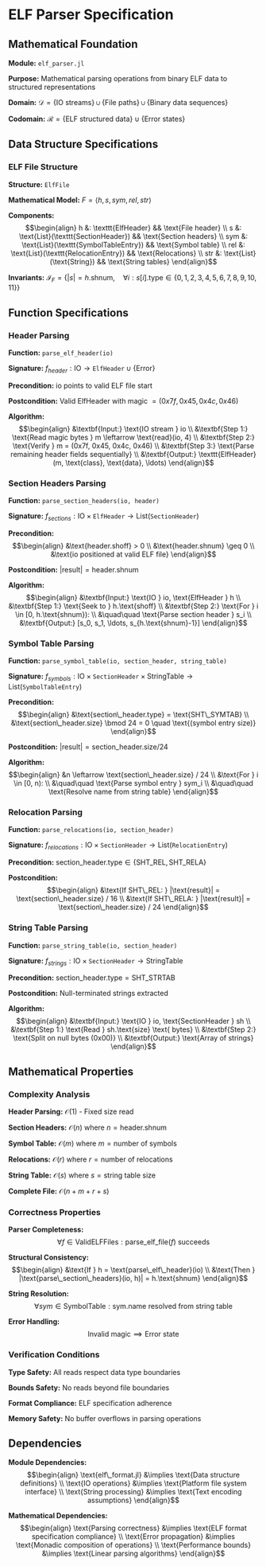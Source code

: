 # ELF Parser Specification

## Mathematical Foundation

**Module:** `elf_parser.jl`

**Purpose:** Mathematical parsing operations from binary ELF data to structured representations

**Domain:** $\mathcal{D} = \{\text{IO streams}\} \cup \{\text{File paths}\} \cup \{\text{Binary data sequences}\}$

**Codomain:** $\mathcal{R} = \{\text{ELF structured data}\} \cup \{\text{Error states}\}$

## Data Structure Specifications

### ELF File Structure

**Structure:** `ElfFile`

**Mathematical Model:** $F = \langle h, s, sym, rel, str \rangle$

**Components:**
$$\begin{align}
h &: \texttt{ElfHeader} && \text{File header} \\
s &: \text{List}(\texttt{SectionHeader}) && \text{Section headers} \\
sym &: \text{List}(\texttt{SymbolTableEntry}) && \text{Symbol table} \\
rel &: \text{List}(\texttt{RelocationEntry}) && \text{Relocations} \\
str &: \text{List}(\text{String}) && \text{String tables}
\end{align}$$

**Invariants:** $\mathcal{I}_F = \{
  |s| = h.\text{shnum}, \quad
  \forall i: s[i].\text{type} \in \{0, 1, 2, 3, 4, 5, 6, 7, 8, 9, 10, 11\}
\}$

## Function Specifications

### Header Parsing

**Function:** `parse_elf_header(io)`

**Signature:** $f_{header}: \text{IO} \to \texttt{ElfHeader} \cup \{\text{Error}\}$

**Precondition:** io points to valid ELF file start

**Postcondition:** Valid ElfHeader with magic $= (0x7f, 0x45, 0x4c, 0x46)$

**Algorithm:**
$$\begin{align}
&\textbf{Input:} \text{IO stream } io \\
&\textbf{Step 1:} \text{Read magic bytes } m \leftarrow \text{read}(io, 4) \\
&\textbf{Step 2:} \text{Verify } m = (0x7f, 0x45, 0x4c, 0x46) \\
&\textbf{Step 3:} \text{Parse remaining header fields sequentially} \\
&\textbf{Output:} \texttt{ElfHeader}(m, \text{class}, \text{data}, \ldots)
\end{align}$$

### Section Headers Parsing

**Function:** `parse_section_headers(io, header)`

**Signature:** $f_{sections}: \text{IO} \times \texttt{ElfHeader} \to \text{List}(\texttt{SectionHeader})$

**Precondition:** 
$$\begin{align}
&\text{header.shoff} > 0 \\
&\text{header.shnum} \geq 0 \\
&\text{io positioned at valid ELF file}
\end{align}$$

**Postcondition:** $|\text{result}| = \text{header.shnum}$

**Algorithm:**
$$\begin{align}
&\textbf{Input:} \text{IO } io, \text{ElfHeader } h \\
&\textbf{Step 1:} \text{Seek to } h.\text{shoff} \\
&\textbf{Step 2:} \text{For } i \in [0, h.\text{shnum}): \\
&\quad\quad \text{Parse section header } s_i \\
&\textbf{Output:} [s_0, s_1, \ldots, s_{h.\text{shnum}-1}]
\end{align}$$

### Symbol Table Parsing

**Function:** `parse_symbol_table(io, section_header, string_table)`

**Signature:** $f_{symbols}: \text{IO} \times \texttt{SectionHeader} \times \text{StringTable} \to \text{List}(\texttt{SymbolTableEntry})$

**Precondition:** 
$$\begin{align}
&\text{section\_header.type} = \text{SHT\_SYMTAB} \\
&\text{section\_header.size} \bmod 24 = 0 \quad \text{(symbol entry size)}
\end{align}$$

**Postcondition:** $|\text{result}| = \text{section\_header.size} / 24$

**Algorithm:**
$$\begin{align}
&n \leftarrow \text{section\_header.size} / 24 \\
&\text{For } i \in [0, n): \\
&\quad\quad \text{Parse symbol entry } sym_i \\
&\quad\quad \text{Resolve name from string table}
\end{align}$$

### Relocation Parsing

**Function:** `parse_relocations(io, section_header)`

**Signature:** $f_{relocations}: \text{IO} \times \texttt{SectionHeader} \to \text{List}(\texttt{RelocationEntry})$

**Precondition:** $\text{section\_header.type} \in \{\text{SHT\_REL}, \text{SHT\_RELA}\}$

**Postcondition:** 
$$\begin{align}
&\text{If SHT\_REL: } |\text{result}| = \text{section\_header.size} / 16 \\
&\text{If SHT\_RELA: } |\text{result}| = \text{section\_header.size} / 24
\end{align}$$

### String Table Parsing

**Function:** `parse_string_table(io, section_header)`

**Signature:** $f_{strings}: \text{IO} \times \texttt{SectionHeader} \to \text{StringTable}$

**Precondition:** $\text{section\_header.type} = \text{SHT\_STRTAB}$

**Postcondition:** Null-terminated strings extracted

**Algorithm:**
$$\begin{align}
&\textbf{Input:} \text{IO } io, \text{SectionHeader } sh \\
&\textbf{Step 1:} \text{Read } sh.\text{size} \text{ bytes} \\
&\textbf{Step 2:} \text{Split on null bytes (0x00)} \\
&\textbf{Output:} \text{Array of strings}
\end{align}$$

## Mathematical Properties

### Complexity Analysis

**Header Parsing:** $\mathcal{O}(1)$ - Fixed size read

**Section Headers:** $\mathcal{O}(n)$ where $n = \text{header.shnum}$

**Symbol Table:** $\mathcal{O}(m)$ where $m = \text{number of symbols}$

**Relocations:** $\mathcal{O}(r)$ where $r = \text{number of relocations}$

**String Table:** $\mathcal{O}(s)$ where $s = \text{string table size}$

**Complete File:** $\mathcal{O}(n + m + r + s)$

### Correctness Properties

**Parser Completeness:**
$$\forall f \in \text{ValidELFFiles}: \text{parse\_elf\_file}(f) \text{ succeeds}$$

**Structural Consistency:**
$$\begin{align}
&\text{If } h = \text{parse\_elf\_header}(io) \\
&\text{Then } |\text{parse\_section\_headers}(io, h)| = h.\text{shnum}
\end{align}$$

**String Resolution:**
$$\forall sym \in \text{SymbolTable}: \text{sym.name resolved from string table}$$

**Error Handling:**
$$\text{Invalid magic} \implies \text{Error state}$$

### Verification Conditions

**Type Safety:** All reads respect data type boundaries

**Bounds Safety:** No reads beyond file boundaries

**Format Compliance:** ELF specification adherence

**Memory Safety:** No buffer overflows in parsing operations

## Dependencies

**Module Dependencies:**
$$\begin{align}
\text{elf\_format.jl} &\implies \text{Data structure definitions} \\
\text{IO operations} &\implies \text{Platform file system interface} \\
\text{String processing} &\implies \text{Text encoding assumptions}
\end{align}$$

**Mathematical Dependencies:**
$$\begin{align}
\text{Parsing correctness} &\implies \text{ELF format specification compliance} \\
\text{Error propagation} &\implies \text{Monadic composition of operations} \\
\text{Performance bounds} &\implies \text{Linear parsing algorithms}
\end{align}$$